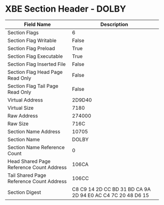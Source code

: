# XBE Section Header - DOLBY

| Field Name | Description |
|---|---|
| Section Flags | 6 |
| Section Flag Writable | False |
| Section Flag Preload | True |
| Section Flag Executable | True |
| Section Flag Inserted File | False |
| Section Flag Head Page Read Only | False |
| Section Flag Tail Page Read Only | False |
| Virtual Address | 2D9D40 |
| Virtual Size | 7180 |
| Raw Address | 274000 |
| Raw Size | 716C |
| Section Name Address | 10705 |
| Section Name | DOLBY |
| Section Name Reference Count | 0 |
| Head Shared Page Reference Count Address | 106CA |
| Tail Shared Page Reference Count Address | 106CC |
| Section Digest | C8 C9 14 2D CC BD 31 BD CA 9A 2D 94 E0 AC C4 7C 20 48 D6 15 |
